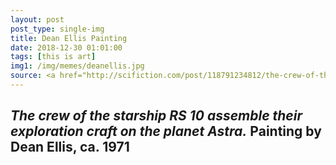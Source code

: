```yaml
---
layout: post
post_type: single-img
title: Dean Ellis Painting
date: 2018-12-30 01:01:00
tags: [this is art]
img1: /img/memes/deanellis.jpg
source: <a href="http://scifiction.com/post/118791234812/the-crew-of-the-starship-rs-10-assemble-their" target="_blank" rel="nofollow">Scifiction</a>
---
```

## *The crew of the starship RS 10 assemble their exploration craft on the planet Astra.* Painting by Dean Ellis, ca. 1971
